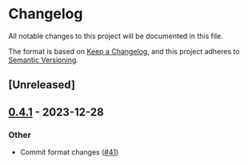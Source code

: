 # Changelog
All notable changes to this project will be documented in this file.

The format is based on [Keep a Changelog](https://keepachangelog.com/en/1.0.0/),
and this project adheres to [Semantic Versioning](https://semver.org/spec/v2.0.0.html).

## [Unreleased]

## [0.4.1](https://github.com/flying-sheep/rust-rst/compare/document_tree-v0.4.0...document_tree-v0.4.1) - 2023-12-28

### Other
- Commit format changes ([#41](https://github.com/flying-sheep/rust-rst/pull/41))
